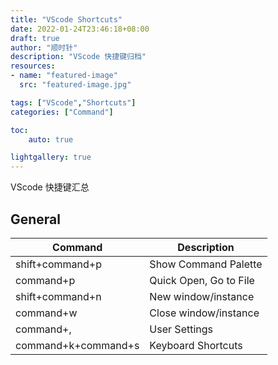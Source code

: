 ```yaml
---
title: "VScode Shortcuts"
date: 2022-01-24T23:46:18+08:00
draft: true
author: "顺时针"
description: "VScode 快捷键归档"
resources:
- name: "featured-image"
  src: "featured-image.jpg"

tags: ["VScode","Shortcuts"]
categories: ["Command"]

toc:
    auto: true

lightgallery: true
---
```


VScode 快捷键汇总

<!--more-->

## General

| Command             | Description            |
| ------------------- | ---------------------- |
| shift+command+p     | Show Command Palette   |
| command+p           | Quick Open, Go to File |
| shift+command+n     | New window/instance    |
| command+w           | Close window/instance  |
| command+,           | User Settings          |
| command+k+command+s | Keyboard Shortcuts     |
